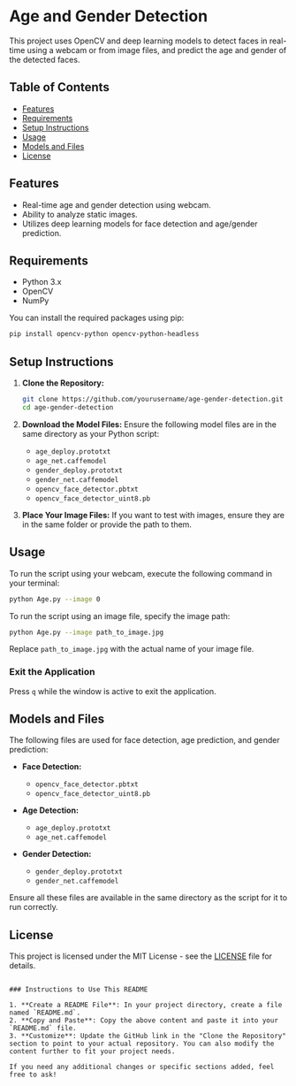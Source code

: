 # Age and Gender Detection

This project uses OpenCV and deep learning models to detect faces in real-time using a webcam or from image files, and predict the age and gender of the detected faces.

## Table of Contents

- [Features](#features)
- [Requirements](#requirements)
- [Setup Instructions](#setup-instructions)
- [Usage](#usage)
- [Models and Files](#models-and-files)
- [License](#license)

## Features

- Real-time age and gender detection using webcam.
- Ability to analyze static images.
- Utilizes deep learning models for face detection and age/gender prediction.

## Requirements

- Python 3.x
- OpenCV
- NumPy

You can install the required packages using pip:

```bash
pip install opencv-python opencv-python-headless
```

## Setup Instructions

1. **Clone the Repository:**
   ```bash
   git clone https://github.com/yourusername/age-gender-detection.git
   cd age-gender-detection
   ```

2. **Download the Model Files:**
   Ensure the following model files are in the same directory as your Python script:
   - `age_deploy.prototxt`
   - `age_net.caffemodel`
   - `gender_deploy.prototxt`
   - `gender_net.caffemodel`
   - `opencv_face_detector.pbtxt`
   - `opencv_face_detector_uint8.pb`

3. **Place Your Image Files:**
   If you want to test with images, ensure they are in the same folder or provide the path to them.

## Usage

To run the script using your webcam, execute the following command in your terminal:

```bash
python Age.py --image 0
```

To run the script using an image file, specify the image path:

```bash
python Age.py --image path_to_image.jpg
```

Replace `path_to_image.jpg` with the actual name of your image file.

### Exit the Application
Press `q` while the window is active to exit the application.

## Models and Files

The following files are used for face detection, age prediction, and gender prediction:

- **Face Detection:**
  - `opencv_face_detector.pbtxt`
  - `opencv_face_detector_uint8.pb`

- **Age Detection:**
  - `age_deploy.prototxt`
  - `age_net.caffemodel`

- **Gender Detection:**
  - `gender_deploy.prototxt`
  - `gender_net.caffemodel`

Ensure all these files are available in the same directory as the script for it to run correctly.

## License

This project is licensed under the MIT License - see the [LICENSE](LICENSE) file for details.
```

### Instructions to Use This README

1. **Create a README File**: In your project directory, create a file named `README.md`.
2. **Copy and Paste**: Copy the above content and paste it into your `README.md` file.
3. **Customize**: Update the GitHub link in the "Clone the Repository" section to point to your actual repository. You can also modify the content further to fit your project needs.

If you need any additional changes or specific sections added, feel free to ask!
